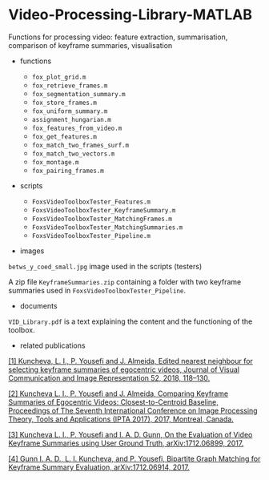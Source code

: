 # Video-Processing-Library-MATLAB
Functions for processing video: feature extraction, summarisation, comparison of keyframe summaries, visualisation

* functions

  - `fox_plot_grid.m`
  - `fox_retrieve_frames.m`
  - `fox_segmentation_summary.m`
  - `fox_store_frames.m`
  - `fox_uniform_summary.m`
  - `assignment_hungarian.m`
  - `fox_features_from_video.m`
  - `fox_get_features.m`
  - `fox_match_two_frames_surf.m`
  - `fox_match_two_vectors.m`
  - `fox_montage.m`
  - `fox_pairing_frames.m`

* scripts

  - `FoxsVideoToolboxTester_Features.m`
  - `FoxsVideoToolboxTester_KeyframeSummary.m`
  - `FoxsVideoToolboxTester_MatchingFrames.m`
  - `FoxsVideoToolboxTester_MatchingSummaries.m`
  - `FoxsVideoToolboxTester_Pipeline.m`


* images

`betws_y_coed_small.jpg` image used in the scripts (testers)

A zip file `KeyframeSummaries.zip` containing a folder with two keyframe summaries used in `FoxsVideoToolboxTester_Pipeline`.


* documents

`VID_Library.pdf` is a text explaining the content and the functioning of the toolbox.

* related publications

[[1] Kuncheva, L. I., P. Yousefi and J. Almeida, Edited nearest neighbour for selecting keyframe summaries of egocentric videos, Journal of Visual Communication and Image Representation 52, 2018, 118–130.](https://lucykuncheva.co.uk/papers/lkpyjajvci18.pdf) 

[[2] Kuncheva L. I., P. Yousefi and J. Almeida, Comparing Keyframe Summaries of Egocentric Videos: Closest-to-Centroid Baseline, Proceedings of The Seventh International Conference on Image Processing Theory, Tools and Applications (IPTA 2017), 2017, Montreal, Canada.](https://lucykuncheva.co.uk/papers/lkpyjaIPTA17.pdf)

[[3] Kuncheva L. I., P. Yousefi and I. A. D. Gunn, On the Evaluation of Video Keyframe Summaries using User Ground Truth, arXiv:1712.06899, 2017.](https://lucykuncheva.co.uk/papers/lkpyigArXiv17.pdf)

[[4] Gunn I. A. D., L. I. Kuncheva, and P. Yousefi, Bipartite Graph Matching for Keyframe Summary Evaluation, arXiv:1712.06914, 2017.](https://lucykuncheva.co.uk/papers/iglkpyArXiv17.pdf)
